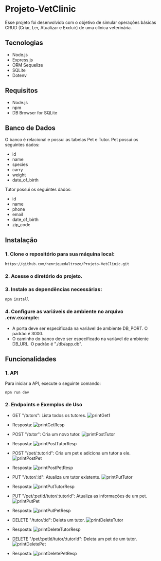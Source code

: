# Projeto-VetClinic

Esse projeto foi desenvolvido com o objetivo de simular operações básicas CRUD (Criar, Ler, Atualizar e Excluir) de uma clínica veterinária.

## Tecnologias

- Node.js
- Express.js
- ORM Sequelize
- SQLite
- Dotenv

## Requisitos

- Node.js
- npm 
- DB Browser for SQLite

## Banco de Dados

O banco é relacional e possui as tabelas Pet e Tutor. Pet possui os seguintes dados: 
- id
- name
- species
- carry
- weight
- date_of_birth

Tutor possui os seguintes dados: 
- id
- name
- phone
- email
- date_of_birth
- zip_code

## Instalação

### 1. Clone o repositório para sua máquina local:

```
https://github.com/henriquedaltrozo/Projeto-VetClinic.git
```
### 2. Acesse o diretório do projeto.

### 3. Instale as dependências necessárias:

  ```
  npm install
  ```
### 4. Configure as variáveis de ambiente no arquivo .env.example:
- A porta deve ser especificada na variável de ambiente DB_PORT. O padrão é 3000.
- O caminho do banco deve ser especificado na variável de ambiente DB_URL. O padrão é "./db/app.db".
  
## Funcionalidades
### 1. API

Para iniciar a API, execute o seguinte comando:

```
npm run dev
```

### 2. Endpoints e Exemplos de Uso

 - GET "/tutors": Lista todos os tutores.
   ![printGet1](https://github.com/henriquedaltrozo/Projeto-VetClinic/assets/142446846/10bcdbd3-11de-4b93-aa2d-69c43df1aee3)
 - Resposta:
   ![printGetResp](https://github.com/henriquedaltrozo/Projeto-VetClinic/assets/142446846/a0d3270c-4f39-4870-bf7e-cb4f7497bbf7)

 - POST "/tutor": Cria um novo tutor.
   ![printPostTutor](https://github.com/henriquedaltrozo/Projeto-VetClinic/assets/142446846/3c2a6d3b-9ccb-401c-a004-2ea0c17cca1f)
 - Resposta:
   ![printPostTutorResp](https://github.com/henriquedaltrozo/Projeto-VetClinic/assets/142446846/e103e578-ef4b-4252-aa0c-fd2b714f7fd9)
   
 - POST "/pet/:tutorId": Cria um pet e adiciona um tutor a ele.
   ![printPostPet](https://github.com/henriquedaltrozo/Projeto-VetClinic/assets/142446846/417f8265-5a06-4269-bf80-e5733c00534f)
 - Resposta:
   ![printPostPetResp](https://github.com/henriquedaltrozo/Projeto-VetClinic/assets/142446846/b57530c4-7698-4226-8c0e-f7ec4392018e)

 - PUT "/tutor/:id": Atualiza um tutor existente.
   ![printPutTutor](https://github.com/henriquedaltrozo/Projeto-VetClinic/assets/142446846/aaa4f5b0-a6f3-4b5c-8d45-79f75292af0a)
 - Resposta:
   ![printPutTutorResp](https://github.com/henriquedaltrozo/Projeto-VetClinic/assets/142446846/ee2d13c0-a771-4ad7-ade9-710ffddab359)

 - PUT "/pet/:petId/tutor/:tutorId": Atualiza as informações de um pet.
   ![printPutPet](https://github.com/henriquedaltrozo/Projeto-VetClinic/assets/142446846/e9df7ee8-30de-4431-8ac7-e49c4c4df9b5)
 - Resposta:
   ![printPutPetResp](https://github.com/henriquedaltrozo/Projeto-VetClinic/assets/142446846/3c5228c5-a559-4648-849b-e19017333334)

 - DELETE "/tutor/:id": Deleta um tutor.
   ![printDeleteTutor](https://github.com/henriquedaltrozo/Projeto-VetClinic/assets/142446846/14cb9a61-2c4b-4db6-98e3-67bffae3741c)
 - Resposta:
   ![printDeleteTutorResp](https://github.com/henriquedaltrozo/Projeto-VetClinic/assets/142446846/43d1b26d-fffc-4a64-9c2d-1540ed3b75bb)
 
 - DELETE "/pet/:petId/tutor/:tutorId": Deleta um pet de um tutor.
   ![printDeletePet](https://github.com/henriquedaltrozo/Projeto-VetClinic/assets/142446846/90425ed6-0742-4809-83ec-91315ea41360)
 - Resposta:
   ![printDeletePetResp](https://github.com/henriquedaltrozo/Projeto-VetClinic/assets/142446846/748f8567-1c29-4e5d-a5ea-a33fadbdede6)



